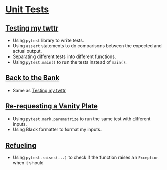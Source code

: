 # [Unit Tests](pset_5)

## [Testing my twttr](test_twttr/test_twttr.py)

- Using `pytest` library to write tests.
- Using `assert` statements to do comparisons between the expected and actual output.
- Separating different tests into different functions.
- Using `pytest.main()` to run the tests instead of `main()`.

## [Back to the Bank](test_bank/test_bank.py)

- Same as [Testing my twttr](#testing-my-twttr)

## [Re-requesting a Vanity Plate](test_plates/test_plates.py)

- Using `pytest.mark.parametrize` to run the same test with different inputs.
- Using Black formatter to format my inputs.

## [Refueling](test_fuel/test_fuel.py)

- Using `pytest.raises(...)` to check if the function raises an `Exception` when it should
